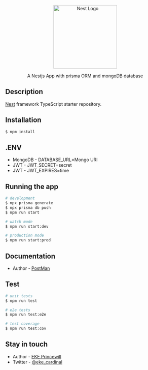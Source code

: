 <p align="center">
  <a href="http://nestjs.com/" target="blank"><img src="https://nestjs.com/img/logo-small.svg" width="200" alt="Nest Logo" /></a>
</p>

[circleci-image]: https://img.shields.io/circleci/build/github/nestjs/nest/master?token=abc123def456
[circleci-url]: https://circleci.com/gh/nestjs/nest

  <p align="center">A Nestjs App with prisma ORM and mongoDB database</p>

## Description

[Nest](https://github.com/nestjs/nest) framework TypeScript starter repository.

## Installation

```bash
$ npm install
```

## .ENV

- MongoDB - DATABASE_URL=Mongo URI
- JWT - JWT_SECRET=secret
- JWT - JWT_EXPIRES=time

## Running the app

```bash
# development
$ npx prisma generate
$ npx prisma db push
$ npm run start

# watch mode
$ npm run start:dev

# production mode
$ npm run start:prod
```

## Documentation

- Author - [PostMan](https://www.postman.com/dark-station-268159/workspace/test)

## Test

```bash
# unit tests
$ npm run test

# e2e tests
$ npm run test:e2e

# test coverage
$ npm run test:cov
```

## Stay in touch

- Author - [EKE Princewill](https://github.com/ekecardinal)
- Twitter - [@eke_cardinal](https://twitter.com/eke_cardinal)
